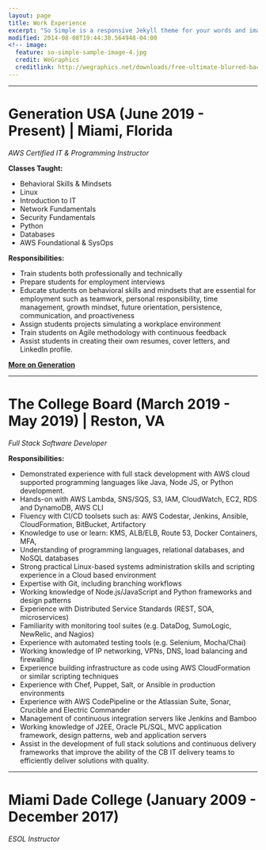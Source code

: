 ```yaml
---
layout: page
title: Work Experience
excerpt: "So Simple is a responsive Jekyll theme for your words and images."
modified: 2014-08-08T19:44:38.564948-04:00
<!-- image:
  feature: so-simple-sample-image-4.jpg
  credit: WeGraphics
  creditlink: http://wegraphics.net/downloads/free-ultimate-blurred-background-pack/ -->
---
```


<hr/>

# **Generation USA (June 2019 - Present) | Miami, Florida**

*AWS Certified IT & Programming Instructor*

**Classes Taught:**
  * Behavioral Skills & Mindsets
  * Linux
  * Introduction to IT
  * Network Fundamentals
  * Security Fundamentals
  * Python 
  * Databases
  * AWS Foundational & SysOps

**Responsibilities:**
  * Train students both professionally and technically
  * Prepare students for employment interviews
  * Educate students on behavioral skills and mindsets that are essential for employment such as teamwork, personal responsibility, time management, growth mindset, future orientation, persistence, communication, and proactiveness
  * Assign students projects simulating a workplace environment
  * Train students on Agile methodology with continuous feedback
  * Assist students in creating their own resumes, cover letters, and LinkedIn profile.
  
 <a markdown="0" href="https://usa.generation.org/" class="btn"><strong>More on Generation</strong></a>
 
 <hr/>
 
 
# **The College Board (March 2019 - May 2019) | Reston, VA**

*Full Stack Software Developer*

**Responsibilities:**
  * Demonstrated experience with full stack development with AWS cloud supported programming languages like Java, Node JS, or Python development.
  * Hands-on with AWS Lambda, SNS/SQS, S3, IAM, CloudWatch, EC2, RDS and DynamoDB, AWS CLI
  * Fluency with CI/CD toolsets such as: AWS Codestar, Jenkins, Ansible, CloudFormation, BitBucket, Artifactory
  * Knowledge to use or learn: KMS, ALB/ELB, Route 53, Docker Containers, MFA,
  * Understanding of programming languages, relational databases, and NoSQL databases
  * Strong practical Linux-based systems administration skills and scripting experience in a Cloud based environment
  * Expertise with Git, including branching workflows
  * Working knowledge of Node.js/JavaScript and Python frameworks and design patterns
  * Experience with Distributed Service Standards (REST, SOA, microservices)
  * Familiarity with monitoring tool suites (e.g. DataDog, SumoLogic, NewRelic, and Nagios)
  * Experience with automated testing tools (e.g. Selenium, Mocha/Chai)
  * Working knowledge of IP networking, VPNs, DNS, load balancing and firewalling
  * Experience building infrastructure as code using AWS CloudFormation or similar scripting techniques
  * Experience with Chef, Puppet, Salt, or Ansible in production environments
  * Experience with AWS CodePipeline or the Atlassian Suite, Sonar, Crucible and Electric Commander
  * Management of continuous integration servers like Jenkins and Bamboo
  * Working knowledge of J2EE, Oracle PL/SQL, MVC application framework, design patterns, web and application servers
  * Assist in the development of full stack solutions and continuous delivery frameworks that improve the ability of the CB IT delivery teams to efficiently deliver solutions with quality.

<hr/>

# **Miami Dade College (January 2009 - December 2017)**

*ESOL Instructor*





[^1]: Example: *domain.com/category-name/post-title*

